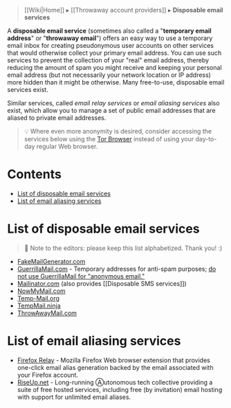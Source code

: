 > [[Wiki|Home]] ▸ [[Throwaway account providers]] ▸ **Disposable email services**

A **disposable email service** (sometimes also called a "**temporary email address**" or "**throwaway email**") offers an easy way to use a temporary email inbox for creating pseudonymous user accounts on other services that would otherwise collect your primary email address. You can use such services to prevent the collection of your "real" email address, thereby reducing the amount of spam you might receive and keeping your personal email address (but not necessarily your network location or IP address) more hidden than it might be otherwise. Many free-to-use, disposable email services exist.

Similar services, called *email relay services* or *email aliasing services* also exist, which allow you to manage a set of public email addresses that are aliased to private email addresses.

> 💡 Where even more anonymity is desired, consider accessing the services below using the [Tor Browser](https://torproject.org/) instead of using your day-to-day regular Web browser.

# Contents

* [List of disposable email services](#list-of-disposable-email-services)
* [List of email aliasing services](#list-of-email-aliasing-services)

# List of disposable email services

> 📝 Note to the editors: please keep this list alphabetized. Thank you! :)

* [FakeMailGenerator.com](http://www.fakemailgenerator.com/)
* [GuerrillaMail.com](https://www.guerrillamail.com/) - Temporary addresses for anti-spam purposes; [do not use GuerrillaMail for "anonymous email."](https://web.archive.org/web/20151029140147/https://www.guerrillamail.com/blog/statement-on-harvard-incident/)
* [Mailinator.com](https://www.mailinator.com/) (also provides [[Disposable SMS services]])
* [NowMyMail.com](http://nowmymail.com/)
* [Temp-Mail.org](https://temp-mail.org/)
* [TempMail.ninja](https://tempmail.ninja/)
* [ThrowAwayMail.com](https://www.throwawaymail.com/)

# List of email aliasing services

* [Firefox Relay](https://relay.firefox.com/) - Mozilla Firefox Web browser extension that provides one-click email alias generation backed by the email associated with your Firefox account.
* [RiseUp.net](https://riseup.net/email) - Long-running Ⓐutonomous tech collective providing a suite of free hosted services, including free (by invitation) email hosting with support for unlimited email aliases.